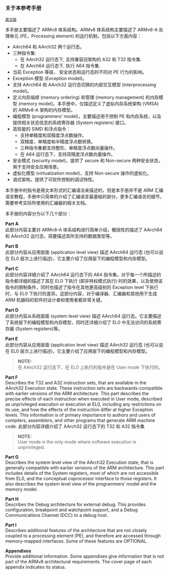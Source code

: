 ### 关于本参考手册

[`英文版`](../../en/about_this_manual.html)


本手册主要描述了 ARMv8 体系结构。ARMv8 体系结构主要描述了 ARMv8-A 处理单元 (PE，Processing element) 的运行机制，包括以下方面内容：

 * AArch64 和 AArch32 两个运行态。
 * 三种指令集:
    - 在 AArch32 运行态下, 支持兼容旧架构的 A32 和 T32 指令集.
    - 在 AArch64 运行态下, 执行 A64 指令集.
 * 当前 Exception 等级， 安全状态和运行态的不同对 PE 行为的影响。
 * Exception 模型 (Exception model)。
 * 支持 AArch64 和 AArch32 运行态切换的内部交互模型 (interprocessing model)。
 * 定义内存端顺 (memory ordering) 和管理 (memory management) 的内存模型 (memory model)。本手册中，仅描述定义了虚拟内存系统架构 (VMSA) 的 ARMv8-A 架构的内存模型。
 * 编程模型 (programmers’ model)，主要描述用于控制 PE 和内存系统，以及提供相关状态信息的系统寄存器 (System registers) 接口。
 * 高性能的 SIMD 和浮点指令：
    - 支持单精度和双精度浮点数操作。
    - 双精度、单精度和半精度浮点数转换。
    - 三种指令集都支持整形、单精度浮点数向量操作。
    - 在 A64 运行态下，支持双精度浮点数向量操作。
 * 安全模式 (security model)，提供了 secure 和 Non-secure 两种安全状态，用于支持安全应用场景。
 * 虚拟化模型 (virtualization model)，支持 Non-secure 操作的虚拟化。
 * 调式架构，提供了可软件控制的调试特性。

本手册中的指令是用文本形式的汇编语法来描述的，但是本手册并不是 ARM 汇编语言教程，手册中只简单的介绍了汇编语言最基础的部分，更多汇编语言的细节，需要参考实际所使用的汇编器的相关文档。

本手册的内容分为以下几个部分：


**Part A**  
此部分内容主要对 ARMv8-A 体系结构进行简单介绍，概括性的描述了 AArch64 和 AArch32 运行态，简要描述其所支持的数据类型等。


**Part B**  
此部分内容从应用层面 (application level view) 描述 AArch64 运行态 (也可以说在 EL0 层次上进行描述)，它主要介绍了应用层下的编程模型和内存模型。


**Part C**  
此部分内容详细介绍了 AArch64 运行态下的 A64 指令集。对于每一个所描述的指令都详细的描述了其在 EL0 下执行 (即非特权模式执行) 时的效果，以及使用该指令的限制条件，同时也描述了指令在其他更高级别的 Exception level 下执行时，与 EL0 下执行的差异。这部分内容，对于编译器、汇编器和其他用于生成 ARM 机器码的软件的设计者和使用者都非常关键。


**Part D**  
此部分内容从系统层面 (system level view) 描述 AArch64 运行态。它主要描述了系统层下的编程模型和内存模型，同时还详细介绍了 EL0 中无法访问的系统寄存器 (System registers)等。


**Part E**  
此部分内容从应用层面 (application level view) 描述 AArch32 运行态 (也可以说在 EL0 层次上进行描述)，它主要介绍了应用层下的编程模型和内存模型。

> **NOTE:**  
在 AArch32 运行态下，在 EL0 上执行的指令是在 User mode 下执行的。


**Part F**  
Describes the T32 and A32 instruction sets, that are available in the AArch32 Execution state. These instruction sets are backwards-compatible with earlier versions of the ARM architecture. This part describes the precise effects of each instruction when executed in User mode, described as unprivileged execution or execution at EL0, including any restrictions on its use, and how the effects of the instruction differ at higher Exception levels. This information is of primary importance to authors and users of compilers, assemblers, and other programs that generate ARM machine code.
此部分内容详细介绍了 AArch32 运行态下的 T32 和 A32 指令集

>**NOTE:**  
User mode is the only mode where software execution is unprivileged.


**Part G**  
Describes the system level view of the AArch32 Execution state, that is generally compatible with earlier versions of the ARM architecture. This part includes details of the System registers, most of which are not accessible from EL0, and the conceptual coprocessor interface to those registers. It also describes the system level view of the programmers’ model and the memory model.


**Part H**  
Describes the Debug architecture for external debug. This provides configuration, breakpoint and watchpoint support, and a Debug Communications Channel (DCC) to a debug host.


**Part I**  
Describes additional features of the architecture that are not closely coupled to a processing element (PE), and therefore are accessed through memory-mapped interfaces. Some of these features are OPTIONAL.


**Appendixes**  
Provide additional information. Some appendixes give information that is not part of the ARMv8 architectural requirements. The cover page of each appendix indicates its status.

